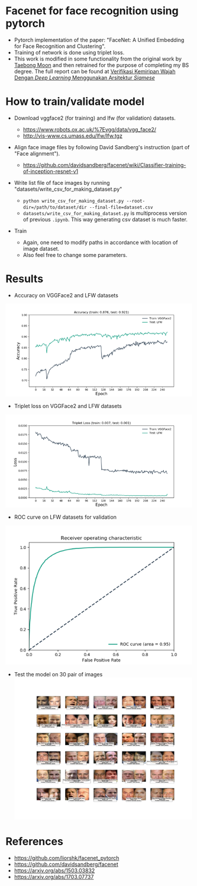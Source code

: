 # Facenet for face recognition using pytorch
- Pytorch implementation of the paper: "FaceNet: A Unified Embedding for Face Recognition and Clustering".
- Training of network is done using triplet loss.
- This work is modified in some functionality from the original work by [Taebong Moon](https://github.com/tbmoon/facenet) and then retrained for the purpose of completing my BS degree. The full report can be found at [Verifikasi Kemiripan Wajah Dengan _Deep Learning_ Menggunakan Arsitektur _Siamese_](https://github.com/khrlimam/skripsi/raw/master/pdfs/finishing.pdf)


# How to train/validate model
- Download vggface2 (for training) and lfw (for validation) datasets.
  - https://www.robots.ox.ac.uk/%7Evgg/data/vgg_face2/
  - http://vis-www.cs.umass.edu/lfw/lfw.tgz

- Align face image files by following David Sandberg's instruction (part of "Face alignment").
  - https://github.com/davidsandberg/facenet/wiki/Classifier-training-of-inception-resnet-v1

- Write list file of face images by running "datasets/write_csv_for_making_dataset.py"
  - `python write_csv_for_making_dataset.py --root-dir=/path/to/dataset/dir --final-file=dataset.csv`
  - `datasets/write_csv_for_making_dataset.py` is multiprocess version of previous `.ipynb`. This way generating csv dataset is much faster.
  
- Train
  - Again, one need to modify paths in accordance with location of image dataset.
  - Also feel free to change some parameters.
  
  
# Results

- Accuracy on VGGFace2 and LFW datasets

![accuracy](./log/tmp/accuracy.jpg)

- Triplet loss on VGGFace2 and LFW datasets

![loss](./log/tmp/loss.jpg)

- ROC curve on LFW datasets for validation

![roc curve](./log/tmp/roc.png)

- Test the model on 30 pair of images
![Test Result on 30 pair of images](./log/tmp/test-result.png)


# References
- https://github.com/liorshk/facenet_pytorch 
- https://github.com/davidsandberg/facenet
- https://arxiv.org/abs/1503.03832
- https://arxiv.org/abs/1703.07737
